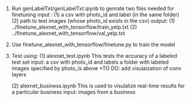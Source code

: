 

1. Run genLabelTxt/genLabelTxt.ipynb to genrate two files needed for finetuning
    input : (1) a csv with photo_id and label (in the same folder)
            (2) path to test images (whose photo_id exists in the csv)
    output: (1) ../finetune_alexnet_with_tensorflow/train_yelp.txt
            (2) ../finetune_alexnet_with_tensorflow/val_yelp.txt

2. Use finetune_alexnet_with_tensorflow/finetune.py to train the model

3. Test using:
   (1) alexnet_test.ipynb
   This tests the accuracy of a labeled test set
   input: a csv with photo_id and labels
          a folder with labeled images specified by photo_is above
   *TO DO: add visulaization of conv layers
   
   (2) alexnet_business.ipynb
   This is used to visulalize real-time results for a particular business
   input: images from a business
   

